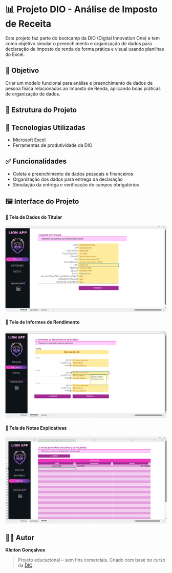 # 📊 Projeto DIO - Análise de Imposto de Receita

Este projeto faz parte do bootcamp da DIO (Digital Innovation One) e tem como objetivo simular o preenchimento e organização de dados para declaração de imposto de renda de forma prática e visual usando planilhas do Excel.

## 🧾 Objetivo

Criar um modelo funcional para análise e preenchimento de dados de pessoa física relacionados ao Imposto de Renda, aplicando boas práticas de organização de dados.

## 📁 Estrutura do Projeto


## 📌 Tecnologias Utilizadas

- Microsoft Excel
- Ferramentas de produtividade da DIO

## ✅ Funcionalidades

- Coleta e preenchimento de dados pessoais e financeiros
- Organização dos dados para entrega da declaração
- Simulação da entrega e verificação de campos obrigatórios

## 🖼️ Interface do Projeto

#### 📌 Tela de Dados do Titular
![Tela Titular](images/titular.PNG)

#### 📌 Tela de Informes de Rendimento  
![Tela Informes](images/informes.PNG)

#### 📌 Tela de Notas Explicativas  
![Tela Notas](images/notas.PNG)


## 👨‍💻 Autor

**Kleiton Gonçalves**  


> Projeto educacional – sem fins comerciais. Criado com base no curso da [DIO](https://www.dio.me/).
